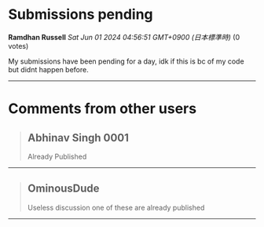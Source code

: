 # Submissions pending

**Ramdhan Russell** *Sat Jun 01 2024 04:56:51 GMT+0900 (日本標準時)* (0 votes)

My submissions have been pending for a day, idk if this is bc of my code but didnt happen before.



---

 # Comments from other users

> ## Abhinav Singh 0001
> 
> Already Published
> 
> 
> 


---

> ## OminousDude
> 
> Useless discussion one of these are already published
> 
> 
> 


---

